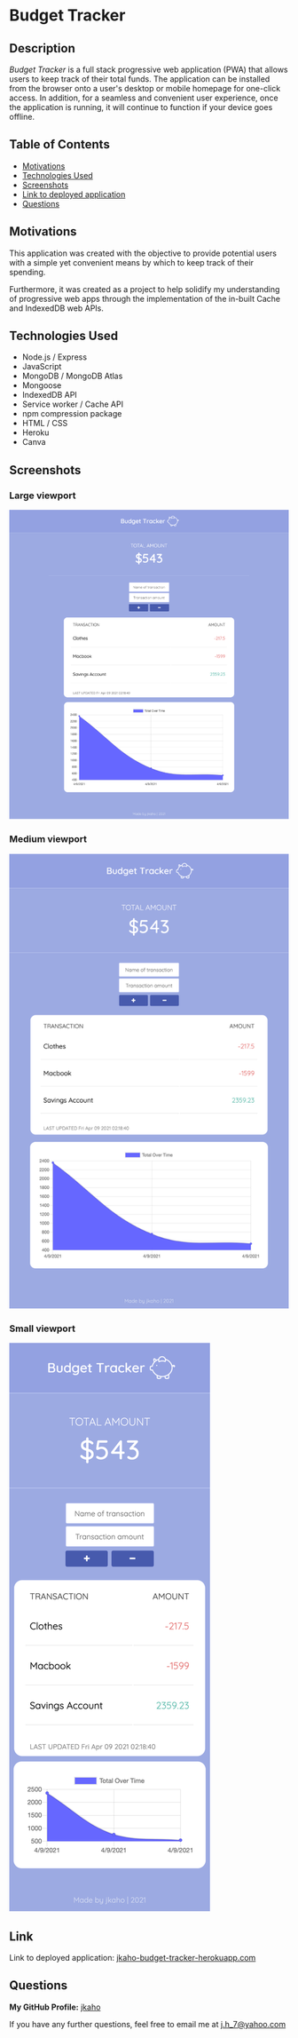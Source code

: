 # Budget Tracker

## Description 

*Budget Tracker* is a full stack progressive web application (PWA) that allows users to keep track of their total funds. The application can be installed from the browser onto a user's desktop or mobile homepage for one-click access. In addition, for a seamless and convenient user experience, once the application is running, it will continue to function if your device goes offline. 

## Table of Contents

- [Motivations](#Motivations)
- [Technologies Used](#Technologies-Used)
- [Screenshots](#Screenshots)
- [Link to deployed application](#Link)
- [Questions](#Questions)

## Motivations 

This application was created with the objective to provide potential users with a simple yet convenient means by which to keep track of their spending.

Furthermore, it was created as a project to help solidify my understanding of progressive web apps through the implementation of the in-built Cache and IndexedDB web APIs. 

## Technologies Used

- Node.js / Express
- JavaScript 
- MongoDB / MongoDB Atlas
- Mongoose 
- IndexedDB API
- Service worker / Cache API
- npm compression package
- HTML / CSS
- Heroku
- Canva

## Screenshots

### Large viewport 
![Budget Tracker app as viewed on a desktop](screenshots/viewport-lg.png)

### Medium viewport
![Budget Tracker app as viewed on a tablet](screenshots/viewport-md.png)

### Small viewport
![Budget Tracker app as viewed on a mobile phone](screenshots/viewport-sm.png)

## Link

Link to deployed application: [jkaho-budget-tracker-herokuapp.com](https://jkaho-budget-tracker.herokuapp.com/)

## Questions

**My GitHub Profile:** [jkaho](https://github.com/jkaho)

If you have any further questions, feel free to email me at [j.h_7@yahoo.com](mailto:j.h_7@yahoo.com)
